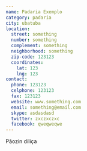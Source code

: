 ```yaml
---
name: Padaria Exemplo
category: padaria
city: ubatuba
location:
  street: something
  number: something
  complement: something
  neighborhood: something
  zip-code: 123123
  coordinates:
    lat: 123
    lng: 123
contact:
  phone: 123123
  celphone: 123123
  fax: 123123
  website: www.something.com
  email: something@email.com
  skype: asdasdasd
  twitter: zxczxczxc
  facebook: qweqweqwe
---
```


Pãozin diliça
